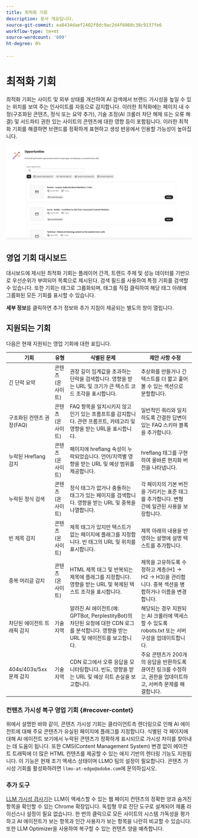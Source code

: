 ```yaml
---
title: 최적화 기회
description: 문서 개요입니다.
source-git-commit: ea8434daef2402f0dc9ac2d4f6060c38c9137fe6
workflow-type: tm+mt
source-wordcount: '609'
ht-degree: 0%

---
```



# 최적화 기회

최적화 기회는 사이트 및 외부 상태를 개선하여 AI 검색에서 브랜드 가시성을 높일 수 있는 위치를 보여 주는 인사이트를 자동으로 감지합니다. 이러한 최적화에는 페이지 내 수정(구조화된 콘텐츠, 정식 또는 요약 추가), 기술 조정(AI 크롤러 차단 해제 또는 오류 해결) 및 서드파티 권한 있는 사이트의 콘텐츠에 대한 영향 등이 포함됩니다. 이러한 최적화 기회를 해결하면 브랜드를 정확하게 표현하고 생성 반응에서 인용할 가능성이 높아집니다.

![최적화 기회](/help/dashboards/assets/oport.png)

## 영업 기회 대시보드

대시보드에 제시된 최적화 기회는 플레이어 간격, 트렌드 주제 및 성능 데이터를 기반으로 우선순위가 부여되어 목록으로 제시된다. 검색 필드를 사용하여 특정 기회를 검색할 수 있습니다. 또한 기회는 태그로 그룹화되며, 태그를 직접 클릭하여 해당 태그 아래에 그룹화된 모든 기회를 표시할 수 있습니다.

**세부 정보**&#x200B;를 클릭하면 추가 정보와 추가 지침이 제공되는 별도의 창이 열립니다.

## 지원되는 기회

다음은 현재 지원되는 영업 기회에 대한 표입니다.

| 기회 | 유형 | 식별된 문제 | 제안 사항 수정 |
|---------|----------|----------|----------|
| 긴 단락 요약 | 콘텐츠(온사이트) | 권장 길이 임계값을 초과하는 단락을 검색합니다. 영향을 받는 URL 및 크기가 큰 텍스트 코드 조각을 표시합니다. | 추상화를 만들거나 긴 텍스트를 더 짧고 훑어볼 수 있는 섹션으로 분할합니다. |
| 구조화된 컨텐츠 권장(FAQ) | 콘텐츠(온사이트) | FAQ 항목을 일치시키지 않고 인기 있는 프롬프트를 감지합니다. 관련 프롬프트, 카테고리 및 영향을 받는 URL을 표시합니다. | 일반적인 쿼리와 일치하도록 간결한 답변이 있는 FAQ 스키마 블록을 추가합니다. |
| 누락된 Hreflang 감지 | 콘텐츠(온사이트) | 페이지에 hreflang 속성이 누락되었습니다. 언어/지역별 영향을 받는 URL 및 예상 범위를 제공합니다. | hreflang 태그를 구현하여 올바른 현지화 버전을 나타냅니다. |
| 누락된 정식 검색 | 콘텐츠(온사이트) | 정식 태그가 없거나 충돌하는 태그가 있는 페이지를 검색합니다. 영향을 받는 URL 및 중복을 나열합니다. | 각 페이지의 기본 버전을 가리키는 표준 태그를 추가합니다. 변형 간에 일관된 사용을 보장합니다. |
| 빈 제목 감지 | 콘텐츠(온사이트) | 제목 태그가 있지만 텍스트가 없는 페이지에 플래그를 지정합니다. 빈 태그의 URL 및 위치를 표시합니다. | 제목 아래의 내용을 반영하는 설명에 설명 텍스트를 추가합니다. |
| 중복 머리글 감지 | 콘텐츠(온사이트) | HTML 제목 태그 및 반복되는 제목에 플래그를 지정합니다. 영향을 받는 URL 및 복제된 텍스트 조각을 표시합니다. | 제목을 고유하도록 수정하고 계층(H1 → H2 → H3)을 관리합니다. 중복 섹션을 병합하거나 이름을 변경합니다. |
| 차단된 에이전트 트래픽 감지 | 기술 지역 | 알려진 AI 에이전트(예: GPTBot, PerplestityBot)의 차단된 요청에 대한 CDN 로그를 분석합니다. 영향을 받는 URL 및 에이전트를 보고합니다. | 해당되는 경우 지원되는 AI 크롤러에 액세스할 수 있도록 robots.txt 또는 서버 구성을 업데이트합니다. |
| 404s/403s/5xx 문제 감지 | 기술 지역 | CDN 로그에서 오류 응답을 모니터링합니다. 빈도, 영향을 받는 URL 및 예상 히트 손실을 보고합니다. | 주요 콘텐츠가 200개의 응답을 반환하도록 끊어진 링크를 수정하고, 권한을 업데이트하고, 서버측 문제를 해결합니다. |

### 컨텐츠 가시성 복구 영업 기회 {#recover-contet}

위에서 설명한 바와 같이, 콘텐츠 가시성 기회는 클라이언트측 렌더링으로 인해 AI 에이전트에 대해 주요 콘텐츠가 유실된 페이지에 플래그를 지정합니다. 식별된 각 페이지에 대해 AI 에이전트 보기에서 누락된 콘텐츠가 정확하게 표시되므로 가시성 차이를 찾아내는 데 도움이 됩니다. 또한 CMS(Content Management System) 변경 없이 에이전트 트래픽에 더 많은 HTML 컨텐츠를 제공할 수 있는 에지 기반의 렌더링 기능도 지원됩니다. 이 기능은 현재 조기 액세스 상태이며 LLMO 팀의 설정이 필요합니다. 콘텐츠 가시성 기회를 활성화하려면 `llmo-at-edge@adobe.com`에 문의하십시오.

### 추가 도구

[LLM 가시성 검사기](https://chromewebstore.google.com/detail/is-your-webpage-citable/jbjngahjjdgonbeinjlepfamjdmdcbcc)는 LLM이 액세스할 수 있는 웹 페이지 컨텐츠의 정확한 양과 숨겨진 항목을 확인할 수 있는 Chrome 확장입니다. 독립형 무료 진단 도구로 설계되어 제품 라이선스나 설정이 필요 없습니다. 한 번의 클릭으로 모든 사이트의 시스템 가독성을 평가하고 AI 에이전트가 보는 항목과 인간 사용자가 보는 항목을 나란히 비교할 수 있습니다. 또한 LLM Optimizer을 사용하여 복구할 수 있는 컨텐츠 양을 예측합니다.
